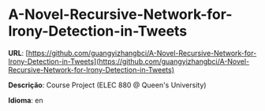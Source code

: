 # A-Novel-Recursive-Network-for-Irony-Detection-in-Tweets
**URL**: [https://github.com/guangyizhangbci/A-Novel-Recursive-Network-for-Irony-Detection-in-Tweets](https://github.com/guangyizhangbci/A-Novel-Recursive-Network-for-Irony-Detection-in-Tweets)

**Descrição**: Course Project (ELEC 880 @ Queen's University)

**Idioma**: en
